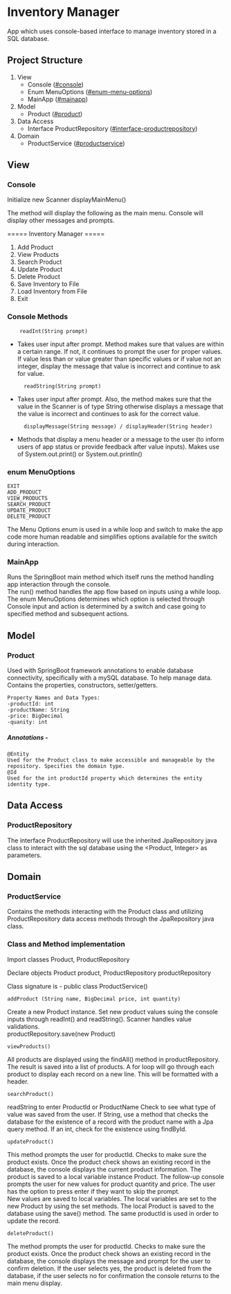 # Inventory Manager
App which uses console-based interface to manage inventory stored in a SQL database.

## Project Structure
  1. View 
      * Console ([#console](https://github.com/abaya7721/JavaConsoleAppInventoryManager#console))
      * Enum MenuOptions ([#enum-menu-options](https://github.com/abaya7721/JavaConsoleAppInventoryManager#enum-menuoptions))
      * MainApp ([#mainapp](https://github.com/abaya7721/JavaConsoleAppInventoryManager#mainapp))
  2. Model
      * Product ([#product](https://github.com/abaya7721/JavaConsoleAppInventoryManager#product))
  3. Data Access
      * Interface ProductRepository ([#interface-productrepository](https://github.com/abaya7721/JavaConsoleAppInventoryManager#interface-productrepository))
  4. Domain
      * ProductService ([#productservice](https://github.com/abaya7721/JavaConsoleAppInventoryManager#productservice))

## View
### Console
Initialize new Scanner
displayMainMenu()

The method will display the following as the main menu. Console will display other messages and prompts. 

===== Inventory Manager =====
1. Add Product
2. View Products
3. Search Product
4. Update Product
5. Delete Product
6. Save Inventory to File
7. Load Inventory from File
8. Exit

### Console Methods
		readInt(String prompt) 
* Takes user input after prompt. Method makes sure that values are within a certain range. If not, it continues to prompt the user for proper values. 
If value less than or value greater than specific values or if value not an integer, display the message that value is incorrect and continue to ask for value.

		readString(String prompt)
* Takes user input after prompt. Also, the method makes sure that the value in the Scanner is of type String otherwise displays a message that the value is incorrect and continues to ask for the correct value.

		displayMessage(String message) / displayHeader(String header)
* Methods that display a menu header or a message to the user (to inform users of app status or provide feedback after value inputs).
Makes use of System.out.print() or System.out.println()

### enum MenuOptions
	EXIT
	ADD_PRODUCT
	VIEW_PRODUCTS
	SEARCH_PRODUCT
	UPDATE_PRODUCT
	DELETE_PRODUCT

The Menu Options enum is used in a while loop and switch to make the app code more human readable and simplifies options available for the switch during interaction. 

### MainApp
Runs the SpringBoot main method which itself runs the method handling app interaction through the console.  
The run() method handles the app flow based on inputs using a while loop.
The enum MenuOptions determines which option is selected through Console input and action is determined by a switch and case going to specified method and subsequent actions.

## Model 
### Product
Used with SpringBoot framework annotations to enable database connectivity, specifically with a mySQL database. To help manage data.
Contains the properties, constructors, setter/getters.

	Property Names and Data Types:
	-productId: int
	-productName: String
	-price: BigDecimal
	-quanity: int

##### Annotations - 
	@Entity 
 	Used for the Product class to make accessible and manageable by the repository. Specifies the domain type.
 	@Id 
  	Used for the int productId property which determines the entity identity type.

## Data Access
### ProductRepository
The interface ProductRepository will use the inherited JpaRepository java class to interact with the sql database using the <Product, Integer> as parameters.

## Domain
### ProductService
Contains the methods interacting with the Product class and utilizing ProductRepository data access methods through the JpaRepository java class.


### Class and Method implementation	
Import classes
Product, ProductRepository
	
Declare objects
Product product, ProductRepository productRepository

Class signature is - public class ProductService()

	addProduct (String name, BigDecimal price, int quantity)
Create a new Product instance.
Set new product values suing the console inputs through readInt() and readString().
Scanner handles value validations.  
productRepository.save(new Product)

	viewProducts()
All products are displayed using the findAll() method in productRepository. The result is saved into a list of products. A for loop will go through each product to display each record on a new line. This will be formatted with a header.
	
	searchProduct()
readString to enter ProductId or ProductName
Check to see what type of value was saved from the user.
If String, use a method that checks the database for the existence of a record with the product name with a Jpa query method. If an int, check for the existence using findById.

	updateProduct()
This method prompts the user for productId. Checks to make sure the product exists. Once the product check shows an existing record in the database, the console displays the current product information. The product is saved to a local variable instance Product.  The follow-up console prompts the user for new values for product quantity and price. The user has the option to press enter if they want to skip the prompt.  
New values are saved to local variables. The local variables are set to the new Product by using the set methods. The local Product is saved to the database using the save() method. The same productId is used in order to update the record.

	deleteProduct()
The method prompts the user for productId.  Checks to make sure the product exists. Once the product check shows an existing record in the database, the console displays the message and prompt for the user to confirm deletion. If the user selects yes, the product is deleted from the database, if the user selects no for confirmation the console returns to the main menu display.


